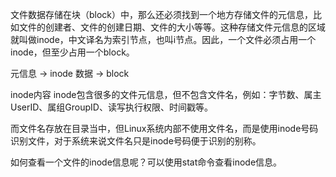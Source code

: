文件数据存储在块（block）中，那么还必须找到一个地方存储文件的元信息，比如文件的创建者、文件的创建日期、文件的大小等等。这种存储文件元信息的区域就叫做inode，中文译名为索引节点，也叫i节点。因此，一个文件必须占用一个inode，但至少占用一个block。

元信息 → inode
数据 → block



inode内容
inode包含很多的文件元信息，但不包含文件名，例如：字节数、属主UserID、属组GroupID、读写执行权限、时间戳等。

而文件名存放在目录当中，但Linux系统内部不使用文件名，而是使用inode号码识别文件，对于系统来说文件名只是inode号码便于识别的别称。

如何查看一个文件的inode信息呢？可以使用stat命令查看inode信息。